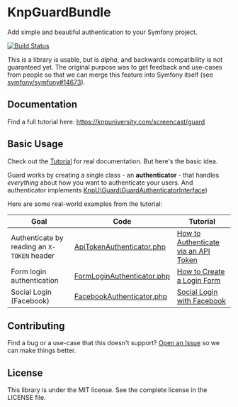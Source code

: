 # KnpGuardBundle

Add simple and beautiful authentication to your Symfony project.

[![Build Status](https://travis-ci.org/knpuniversity/KnpUGuardBundle.svg?branch=master)](https://travis-ci.org/knpuniversity/KnpUGuardBundle)

This is a library is usable, but is *alpha*, and backwards compatibility
is not guaranteed yet. The original purpose was to get feedback and use-cases
from people so that we can merge this feature into Symfony itself
(see [symfony/symfony#14673](https://github.com/symfony/symfony/pull/14673)).

## Documentation

Find a full tutorial here: https://knpuniversity.com/screencast/guard

## Basic Usage

Check out the [Tutorial](https://knpuniversity.com/screencast/guard) for real documentation.
But here's the basic idea.

Guard works by creating a single class - an **authenticator** - that handles *everything*
about how you want to authenticate your users. And authenticator implements
[KnpU\Guard\GuardAuthenticatorInterface](https://github.com/knpuniversity/KnpUGuard/blob/master/src/GuardAuthenticatorInterface.php))

Here are some real-world examples from the tutorial:

Goal                                        | Code                                                                                                                                          | Tutorial
------------------------------------------- | --------------------------------------------------------------------------------------------------------------------------------------------- | -------
Authenticate by reading an `X-TOKEN` header | [ApiTokenAuthenticator.php](https://github.com/knpuniversity/guard-tutorial/blob/finished/src/AppBundle/Security/ApiTokenAuthenticator.php)   | [How to Authenticate via an API Token](https://knpuniversity.com/screencast/guard/api-token)
Form login authentication                   | [FormLoginAuthenticator.php](https://github.com/knpuniversity/guard-tutorial/blob/finished/src/AppBundle/Security/FormLoginAuthenticator.php) | [How to Create a Login Form](https://knpuniversity.com/screencast/guard/login-form)
Social Login (Facebook)                     | [FacebookAuthenticator.php](https://github.com/knpuniversity/guard-tutorial/blob/finished/src/AppBundle/Security/FacebookAuthenticator.php)   | [Social Login with Facebook](https://knpuniversity.com/screencast/guard/social-login)

## Contributing

Find a bug or a use-case that this doesn't support? [Open an Issue](https://github.com/knpuniversity/KnpUGuardBundle/issues)
so we can make things better.

## License

This library is under the MIT license. See the complete license in the LICENSE file.
